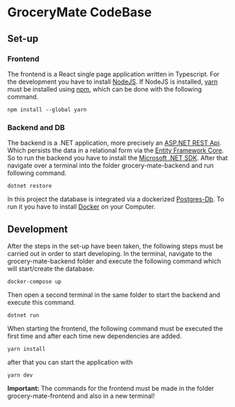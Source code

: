 # GroceryMate CodeBase

## Set-up

### Frontend
The frontend is a React single page application written in Typescript. For the development you have to install [NodeJS](https://nodejs.org/). If NodeJS is installed, [yarn](https://yarnpkg.com/) must be installed using [npm](https://www.npmjs.com/), which can be done with the following command.
```
npm install --global yarn
````


### Backend and DB
The backend is a .NET application, more precisely an [ASP.NET REST Api](https://dotnet.microsoft.com/en-us/apps/aspnet/apis). Which persists the data in a relational form via the [Entity Framework Core](https://learn.microsoft.com/en-us/ef/core/). So to run the backend you have to install the [Microsoft .NET SDK](https://learn.microsoft.com/en-us/dotnet/core/install/windows?tabs=net70). After that navigate over a terminal into the folder grocery-mate-backend and run following command. 

```
dotnet restore
```
In this project the database is integrated via a dockerized [Postgres-Db](https://www.postgresql.org/). To run it you have to install [Docker](https://www.docker.com/) on your Computer.

## Development

After the steps in the set-up have been taken, the following steps must be carried out in order to start developing.
In the terminal, navigate to the grocery-mate-backend folder and execute the following command which will start/create the database.
```
docker-compose up
```
Then open a second terminal in the same folder to start the backend and execute this command.
```
dotnet run
``` 

When starting the frontend, the following command must be executed the first time and after each time new dependencies are added.
```
yarn install
```
after that you can start the application with
```
yarn dev
```
**Important:** The commands for the frontend must be made in the folder grocery-mate-frontend and also in a new terminal!
